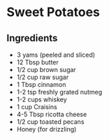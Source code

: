 # Sweet Potatoes

## Ingredients

- 3 yams (peeled and sliced)
- 12 Tbsp butter
- 1/2 cup brown sugar
- 1/2 cup raw sugar
- 1 Tbsp cinnamon
- 1-2 tsp freshly grated nutmeg
- 1-2 cups whiskey
- 1 cup Craisins
- 4-5 Tbsp ricotta cheese
- 1/2 cup toasted pecans
- Honey (for drizzling)
